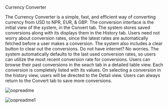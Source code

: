 Currency Converter

The Currency Converter is a simple, fast, and efficient way of converting currency from USD to NPR, EUR, & GBP.
The conversion interface is the initial view of the system, in the Convert tab. 
The system stores saved conversions along with its displays them in the History tab.
Users need not worry about conversion rates, since the latest rates are automatically fetched before a user makes a conversion.
The system also includes a clear button to clear out the conversions.
Do not have internet? No worries.
The system automatically defaults to the last used conversion rates, so users can utilize the most recent conversion rate for conversions. 
Users can browse their past conversions in the seach tab in a detailed table view. Each conversion is completely listed with its values.
On selecting a conversion in the history view, users will be directed to the Detail view. Users can always return to the Convert tab to save more conversions.

![oopreadme](https://user-images.githubusercontent.com/78782534/134766892-cfdee4c7-c864-40ec-9e51-f765ca501db2.PNG)

![oopreadme1](https://user-images.githubusercontent.com/78782534/134766894-aed9466c-1a59-47ea-a967-c9b582d34878.PNG)
